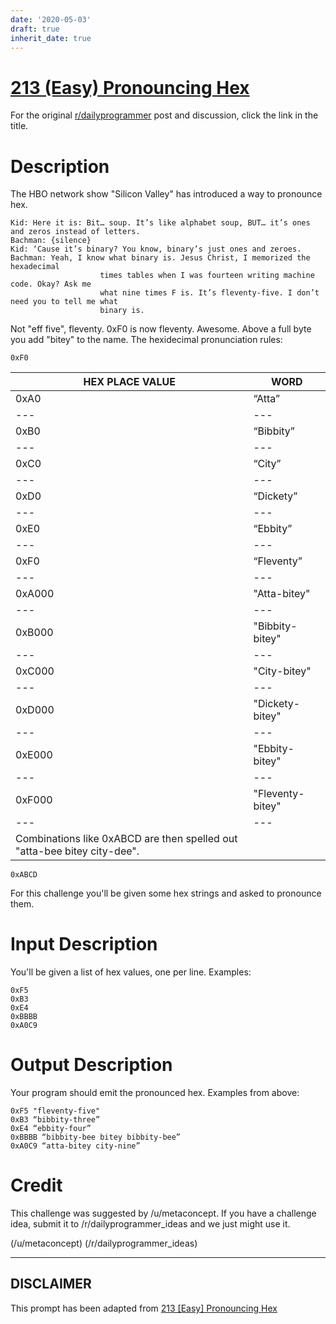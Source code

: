 ```yaml
---
date: '2020-05-03'
draft: true
inherit_date: true
---
```


# [213 (Easy) Pronouncing Hex](https://www.reddit.com/r/dailyprogrammer/comments/34rxkc/20150504_challenge_213_easy_pronouncing_hex/)

For the original [r/dailyprogrammer](https://www.reddit.com/r/dailyprogrammer/) post and discussion, click the link in the title.

# Description
The HBO network show "Silicon Valley" has introduced a way to pronounce hex.


```
Kid: Here it is: Bit… soup. It’s like alphabet soup, BUT… it’s ones and zeros instead of letters.
Bachman: {silence}
Kid: ‘Cause it’s binary? You know, binary’s just ones and zeroes.
Bachman: Yeah, I know what binary is. Jesus Christ, I memorized the hexadecimal 
                    times tables when I was fourteen writing machine code. Okay? Ask me 
                    what nine times F is. It’s fleventy-five. I don’t need you to tell me what 
                    binary is.
```
Not "eff five", fleventy. 0xF0 is now fleventy. Awesome. Above a full byte you add "bitey" to the name. The hexidecimal pronunciation rules:


```
0xF0
```

|HEX PLACE VALUE|WORD|
| --- | --- |
|0xA0|“Atta”|
| --- | --- |
|0xB0|“Bibbity”|
| --- | --- |
|0xC0|“City”|
| --- | --- |
|0xD0|“Dickety”|
| --- | --- |
|0xE0|“Ebbity”|
| --- | --- |
|0xF0|“Fleventy”|
| --- | --- |
|0xA000|"Atta-bitey"|
| --- | --- |
|0xB000|"Bibbity-bitey"|
| --- | --- |
|0xC000|"City-bitey"|
| --- | --- |
|0xD000|"Dickety-bitey"|
| --- | --- |
|0xE000|"Ebbity-bitey"|
| --- | --- |
|0xF000|"Fleventy-bitey"|
| --- | --- |
|Combinations like 0xABCD are then spelled out "atta-bee bitey city-dee".


```
0xABCD
```
For this challenge you'll be given some hex strings and asked to pronounce them.

# Input Description
You'll be given a list of hex values, one per line. Examples:


```
0xF5
0xB3
0xE4
0xBBBB
0xA0C9
```
# Output Description
Your program should emit the pronounced hex. Examples from above:


```
0xF5 "fleventy-five"
0xB3 “bibbity-three”
0xE4 “ebbity-four”
0xBBBB “bibbity-bee bitey bibbity-bee”
0xA0C9 “atta-bitey city-nine”
```
# Credit
This challenge was suggested by /u/metaconcept. If you have a challenge idea, submit it to /r/dailyprogrammer_ideas and we just might use it.

(/u/metaconcept)
(/r/dailyprogrammer_ideas)

----
## **DISCLAIMER**
This prompt has been adapted from [213 [Easy] Pronouncing Hex](https://www.reddit.com/r/dailyprogrammer/comments/34rxkc/20150504_challenge_213_easy_pronouncing_hex/
)
